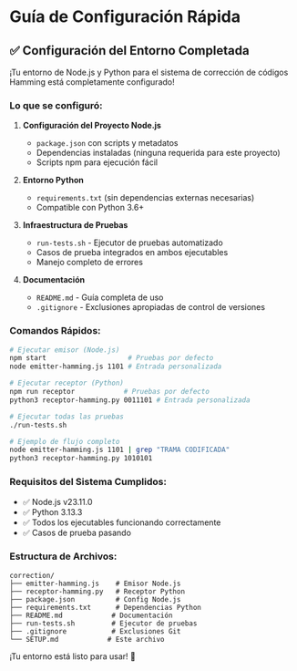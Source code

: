 # Guía de Configuración Rápida

## ✅ Configuración del Entorno Completada

¡Tu entorno de Node.js y Python para el sistema de corrección de códigos Hamming está completamente configurado!

### Lo que se configuró:

1. **Configuración del Proyecto Node.js**
   - `package.json` con scripts y metadatos
   - Dependencias instaladas (ninguna requerida para este proyecto)
   - Scripts npm para ejecución fácil

2. **Entorno Python**
   - `requirements.txt` (sin dependencias externas necesarias)
   - Compatible con Python 3.6+

3. **Infraestructura de Pruebas**
   - `run-tests.sh` - Ejecutor de pruebas automatizado
   - Casos de prueba integrados en ambos ejecutables
   - Manejo completo de errores

4. **Documentación**
   - `README.md` - Guía completa de uso
   - `.gitignore` - Exclusiones apropiadas de control de versiones

### Comandos Rápidos:

```bash
# Ejecutar emisor (Node.js)
npm start                    # Pruebas por defecto
node emitter-hamming.js 1101 # Entrada personalizada

# Ejecutar receptor (Python)
npm run receptor            # Pruebas por defecto  
python3 receptor-hamming.py 0011101 # Entrada personalizada

# Ejecutar todas las pruebas
./run-tests.sh

# Ejemplo de flujo completo
node emitter-hamming.js 1101 | grep "TRAMA CODIFICADA"
python3 receptor-hamming.py 1010101
```

### Requisitos del Sistema Cumplidos:
- ✅ Node.js v23.11.0
- ✅ Python 3.13.3
- ✅ Todos los ejecutables funcionando correctamente
- ✅ Casos de prueba pasando

### Estructura de Archivos:
```
correction/
├── emitter-hamming.js    # Emisor Node.js
├── receptor-hamming.py   # Receptor Python
├── package.json          # Config Node.js
├── requirements.txt      # Dependencias Python
├── README.md            # Documentación
├── run-tests.sh         # Ejecutor de pruebas
├── .gitignore           # Exclusiones Git
└── SETUP.md            # Este archivo
```

¡Tu entorno está listo para usar! 🚀 